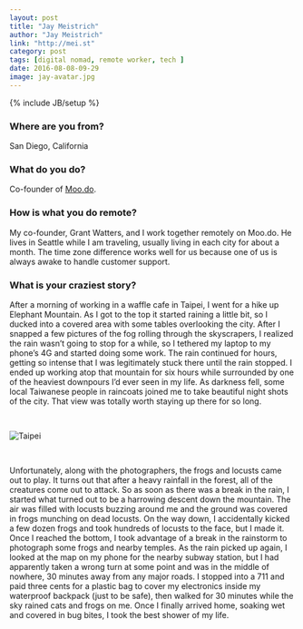 ```yaml
---
layout: post
title: "Jay Meistrich"
author: "Jay Meistrich"
link: "http://mei.st"
category: post
tags: [digital nomad, remote worker, tech ]
date: 2016-08-08-09-29
image: jay-avatar.jpg
---
```

{% include JB/setup %}

### Where are you from?

San Diego, California

### What do you do?

Co-founder of [Moo.do](https://moo.do).

### How is what you do remote?

My co-founder, Grant Watters, and I work together remotely on Moo.do. He lives in Seattle while I am traveling, usually living in each city for about a month. The time zone difference works well for us because one of us is always awake to handle customer support.

### What is your craziest story?

After a morning of working in a waffle cafe in Taipei, I went for a hike up Elephant Mountain. As I got to the top it started raining a little bit, so I ducked into a covered area with some tables overlooking the city. After I snapped a few pictures of the fog rolling through the skyscrapers, I realized the rain wasn’t going to stop for a while, so I tethered my laptop to my phone’s 4G and started doing some work. The rain continued for hours, getting so intense that I was legitimately stuck there until the rain stopped. I ended up working atop that mountain for six hours while surrounded by one of the heaviest downpours I’d ever seen in my life. As darkness fell, some local Taiwanese people in raincoats joined me to take beautiful night shots of the city. That view was totally worth staying up there for so long.

<img src="{{ HOME_PATH}}/assets/img/posts/jay-alt.jpg" title="Taipei" style="padding: 30px 0;" />

Unfortunately, along with the photographers, the frogs and locusts came out to play. It turns out that after a heavy rainfall in the forest, all of the creatures come out to attack. So as soon as there was a break in the rain, I started what turned out to be a harrowing descent down the mountain. The air was filled with locusts buzzing around me and the ground was covered in frogs munching on dead locusts. On the way down, I accidentally kicked a few dozen frogs and took hundreds of locusts to the face, but I made it. Once I reached the bottom, I took advantage of a break in the rainstorm to photograph some frogs and nearby temples. As the rain picked up again, I looked at the map on my phone for the nearby subway station, but I had apparently taken a wrong turn at some point and was in the middle of nowhere, 30 minutes away from any major roads. I stopped into a 711 and paid three cents for a plastic bag to cover my electronics inside my waterproof backpack (just to be safe), then walked for 30 minutes while the sky rained cats and frogs on me. Once I finally arrived home, soaking wet and covered in bug bites, I took the best shower of my life.